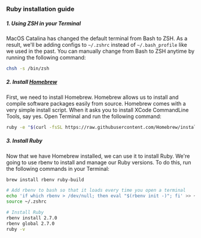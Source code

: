 ### Ruby installation guide

##### 1. Using ZSH in your Terminal
MacOS Catalina has changed the default terminal from Bash to ZSH. As a result, we'll be adding configs to `~/.zshrc` instead of `~/.bash_profile` like we used in the past.
You can manually change from Bash to ZSH anytime by running the following command:
```sh
chsh -s /bin/zsh
```
##### 2. Install [Homebrew](https://brew.sh/)
First, we need to install Homebrew. Homebrew allows us to install and compile software packages easily from source. Homebrew comes with a very simple install script. When it asks you to install XCode CommandLine Tools, say yes.
Open Terminal and run the following command:
```sh
ruby -e "$(curl -fsSL https://raw.githubusercontent.com/Homebrew/install/master/install)"
```
##### 3. Install Ruby
Now that we have Homebrew installed, we can use it to install Ruby. We're going to use rbenv to install and manage our Ruby versions. To do this, run the following commands in your Terminal:
```sh
brew install rbenv ruby-build

# Add rbenv to bash so that it loads every time you open a terminal
echo 'if which rbenv > /dev/null; then eval "$(rbenv init -)"; fi' >> ~/.zshrc
source ~/.zshrc

# Install Ruby
rbenv install 2.7.0
rbenv global 2.7.0
ruby -v
```
